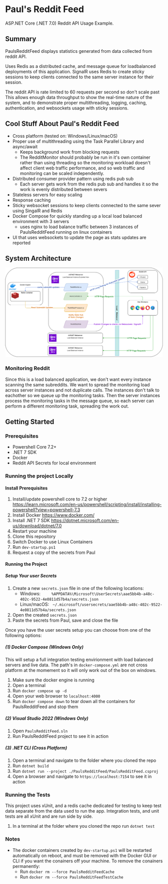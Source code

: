 # Paul's Reddit Feed

ASP.NET Core (.NET 7.0) Reddit API Usage Example.

## Summary

PaulsRedditFeed displays statistics generated from data collected from reddit API.

Uses Redis as a distributed cache, and message queue for loadbalanced deployments of this application. SignalR uses Redis to create sticky
sessions to keep clients connected to the same server instance for their session.

The reddit API is rate limited to 60 requests per second so don't scale past This allows enough data throughput to show the real-time nature of the system, and to demonstrate proper multithreading, logging,
caching, authentication, and websockets usage with sticky sessions.

## Cool Stuff About Paul's Reddit Feed

- Cross platform (tested on: Windows/Linux/macOS)
- Proper use of multithreading using the Task Parallel Library and async/await
  - Keeps background work from blocking requests
  - The RedditMonitor should probably be run in it's own container rather than using threading so the monitoring workload
    doesn't affect client web traffic performance, and so web traffic and monitoring can be scaled independently.
- Distributed consumer provider pattern using redis pub sub
  - Each server gets work from the redis pub sub and handles it so the work is evenly distributed between severs
- Stateless servers for easy scaling
- Response caching
- Sticky websocket sessions to keep clients connected to the same sever using SingalR and Redis
- Docker Compose for quickly standing up a local load balanced environment with 3 servers
  - uses nginx to load balance traffic between 3 instances of PaulsRedditFeed running on linux containers
- UI that uses websockets to update the page as stats updates are reported

## System Architecture

![PaulsRedditFeed Software Architecture Diagram](AppArchitecture.png?raw=true "Title")

### Monitoring Reddit

Since this is a load balanced application, we don't want every instance scanning the same subreddits. We want to spread the monitoring load across
server instances and not duplicate calls. The instances don't talk to eachother so we queue up the monitoring tasks. Then the server instances
process the monitoring tasks in the message queue, so each server can perform a different monitoring task, spreading the work out.

## Getting Started

### Prerequisites

- Powershell Core 7.2+
- .NET 7 SDK
- Docker
- Reddit API Secrets for local environment

### Running the project Locally

#### Install Prerequisites

1. Install/update powershell core to 7.2 or higher https://learn.microsoft.com/en-us/powershell/scripting/install/installing-powershell?view=powershell-7.3
1. Install Docker https://www.docker.com/
1. Install .NET 7 SDK https://dotnet.microsoft.com/en-us/download/dotnet/7.0
1. Restart your machine
1. Clone this repository
1. Switch Docker to use Linux Containers
1. Run `dev-startup.ps1`
1. Request a copy of the secrets from Paul

#### Running the Project

##### Setup Your user Secrets

1. Create a new `secrets.json` file in one of the following locations:
   - Windows: &nbsp;&nbsp;&nbsp;&nbsp;&nbsp;&nbsp;&nbsp;&nbsp;`%APPDATA%\Microsoft\UserSecrets\aae5bb4b-a48c-402c-9522-4e0811d57b4a/secrets.json`
   - Linux/macOS: &nbsp;&nbsp;`~/.microsoft/usersecrets/aae5bb4b-a48c-402c-9522-4e0811d57b4a/secrets.json`
1. Open the created `secrets.json`
1. Paste the secrets from Paul, save and close the file

Once you have the user secrets setup you can choose from one of the following options:

##### (1) Docker Compose (Windows Only)

This will setup a full integration testing envirionment with load balanced servers and live data.
The path's in `docker-compose.yml` are not cross platform at the momement so it will only work out of the box on windows.

1. Make sure the docker engine is running
1. Open a terminal
1. Run `docker compose up -d`
1. Open your web browser to `localhost:4000`
1. Run `docker compose down` to tear down all the containers for PaulsRedditFeed and stop them

##### (2) Visual Studio 2022 (Windows Only)

1. Open `PaulsRedditFeed.sln`
1. Run PaulsRedditFeed project to see it in action

##### (3) .NET CLI (Cross Platform)

1. Open a terminal and navigate to the folder where you cloned the repo
1. Run `dotnet build`
1. Run `dotnet run --project ./PaulsRedditFeed/PaulsRedditFeed.csproj`
1. Open a browser and navigate to `https://localhost:7154` to see it in action

### Running the Tests

This project uses xUnit, and a redis cache dedicated for testing to keep test data separate from the data used to run the app. Integration tests, and unit tests are all xUnit and are run side by side.

1. In a terminal at the folder where you cloned the repo run `dotnet test`

### Notes

- The docker containers created by `dev-startup.ps1` will be restarted automatically on reboot, and must be removed with the Docker GUI or CLI if you want the conainers off your machine. To remove the conainers permanently:
  - Run `docker rm --force PaulsRedditFeedCache`
  - Run `docker rm --force PaulsRedditFeedTestCache`
